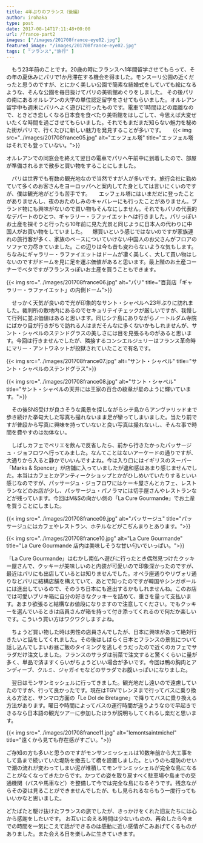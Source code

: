 ```yaml
---
title: 4年ぶりのフランス（後編）
author: irohaka
type: post
date: 2017-08-14T17:11:48+00:00
url: /france-part2
images: ["/images/201708france-eye02.jpg"]
featured_image: "/images/201708france-eye02.jpg"
tags: [ "フランス","旅行" ]
---
```



　もう23年前のことです。20歳の時にフランスへ1年間留学させてもらって、その年の夏休みにパリで1か月滞在する機会を得ました。モンスーリ公園の近くだったと思うのですが、とにかく美しい公園で簡素な結婚式をしていても絵になるような、そんな公園を毎日抜けてパリの美術館めぐりをしました。
その後パリの南にあるオルレアンの大学の単位認定留学をさせてもらいました。オルレアン留学中も週末にパリへよく遊びに行ったものです。電車で1時間ほどの距離なので、ときどき恋しくなる日本食を食べたり美術館をはしごして、今思えば大変ぜいたくな時間を過ごさせてもらいました。それでもまだまだ知らない魅力を秘めた街がパリで、行くたびに新しい魅力を発見することが多いです。
　
{{< img src="../images/201708france05.jpg" alt="エッフェル塔" title="エッフェル塔はそれでも登っていない。">}}

オルレアンでの同窓会を終えて翌日の電車でパリへ午前中に到着したので、部屋が準備されるまで散歩と買い物をすることにしました。

　パリは世界でも有数の観光地なので当然ですが人が多いです。旅行会社に勤めていて多くのお客さんをヨーロッパへと案内してた身としては言いにくいのですが、僕は観光地がどうも苦手です。
　
エッフェル塔にはいまだだに登ったことがありませんし、夜のおたのしみのキャバレーにも行ったことがありません。ブランド物にも興味がないので買い物もそんなにしません。それでもパリの代表的なデパートのひとつ、ギャラリー・ラファイエットへは行きました。パリっぽいお土産を探そうと行ったら10年前に見た光景と同じように日本人の代わりに中国人がお買い物をしていました。
　爆買いという感じではないのですが家族連れの旅行客が多く、家族のペースについていけない中国人のお父さんがフロアのソファで力尽きていました。この辺りは今も昔も変わらないような気もします。ちなみにギャラリー・ラファイエットはドームが凄く美しく、大して買い物はしないのですがドームを見に足を運ぶ価値があると思います。最上階のお土産コーナーでベタですがフランスっぽいお土産を買うこともできます。

{{< img src="../images/201708france06.jpg" alt="パリ" title="百貨店「ギャラリー・ラファイエット」の内側ドーム">}}


　せっかく天気が良いので光が印象的なサント・シャペルへ23年ぶりに訪れました。裁判所の敷地内にあるのでセキュリテイチェックが厳しいですが、我慢して行列に並ぶ価値はあると思います。同じシテ島にありながらノートルダム寺院にばかり目が行きがちで訪れる人はまだそんなに多くないかもしれませんが、サント・シャペルのステンドグラスの美しさには目を見張るものがあると思います。今回は行きませんでしたが、隣接するコンシエルジュリーはフランス革命時にマリー・アントワネットが投獄されていたことで有名です。

{{< img src="../images/201708france07.jpg" alt="サント・シャペル" title="サント・シャペルのステンドグラス">}}

{{< img src="../images/201708france08.jpg" alt="サント・シャペル" title="サント・シャペルの天井には王家の百合の紋章が星のように輝いています。">}}

　その後SNS受けが良さそうな風景を探しながらシテ島からアンヴァリッドまで歩き続けた挙句大した写真も撮れないまま足が攣ってしまいました。当たり前ですが普段から写真に興味を持っていないと良い写真は撮れないし、そんな事で時間を費やすのは勿体ない。

　しばしカフェでペリエを飲んで反省したら、前から行きたかったパッサージュ・ジョフロワへ行ってみました。なんてことはないアーケードの通りですが、大通りから入ると静かでいいんですよね。今は入り口にはイギリスのスーパー「Marks & Spencer」が店舗に入っていましたが違和感はあまり感じませんでした。本当はカフェとかアンティークショップとかがひしめいていたりするといい感じなのですが、パッサージュ・ジョフロワにはケーキ屋さんとカフェ、レストランなどのお店が少し、パッサージュ・パノラマには切手屋さんやレストランなどが残っています。今回はM&Sの向かい側の「La Cure Gourmande」でお土産を買うことにしました。

{{< img src="../images/201708france09.jpg" alt="パッサージュ" title="パッサージュにはカフェやレストラン、ホテルなどがこぢんまりとあります。">}}

{{< img src="../images/201708france10.jpg" alt="La Cure Gourmande" title="La Cure Gourmande 店内は美味しそうな甘い匂いでいっぱい。">}}

「La Cure Gourmande」はむかし南仏へ遊びに行ったとき偶然見つけたクッキー屋さんで、クッキーが美味しいのと内装が可愛いので印象深かったのですが、最近はパリにも出店しているとは知りませんでした。オペラ座通りやリヴォリ通りなどパリに結構店舗を構えていて、あとで知ったのですが韓国やシンガポールには進出しているので、そのうち日本にも進出するかもしれませんね。このお店では可愛いブリキ箱に自分の好きなクッキーを詰めて、重さを量って支払います。あまり欲張ると結構なお値段になりますので注意してください。でもクッキーを選んでいるときは店員さんが箱を持って付き添ってくれるので何だか楽しいです。こういう買い方はワクワクしますよね。

　ちょうど買い物した時は男性の店員さんでしたが、日本に興味があって絶対行きたいと話をしてくれました。その後はしばらく日本とフランスの景気について話し込んでしまいお昼ご飯のタイミングを逃しそうだったので近くのカフェでサラダだけ注文しました。フランスのサラダは前菜で注文すると驚くくらいに量が多く、単品で済ますくらいがちょうどいい場合が多いです。今回は鴨の胸肉とアンディーブ、クルミ、ジャガイモなどのサラダでお腹いっぱいになりました。

　翌日はモンサンミッシェルに行ってきました。観光地だし遠いので遠慮していたのですが、行って良かったです。現在はTGVでレンヌまで行ってバスに乗り換える方法と、サンマロ方面の「Le Dol de Bretagne」で降りてバスに乗り換える方法があります。曜日や時間によってバスの運行時間が違うようなので早起きできるなら日本語の観光ツアーに参加したほうが説明もしてくれるし楽だと思います。

{{< img src="../images/201708france11.jpg" alt="lemontsaintmichel" title="遠くから見ても存在感がすごい。">}}

ご存知の方も多いと思うのですがモンサンミッシェルは10数年前から大工事をして島まで続いていた堤防を撤去して橋を設置しました。というのも堤防のせいで潮の流れが変わってしまい泥が堆積してモンサンミッシェルが完全な島になることがなくなってきたからです。かつての姿を取り戻すべく駐車場や島までの交通機関（バスや馬車など）を整備して今では完全な島になるそうです。残念ながらその姿は見ることができませんでしたが、もし見られるならもう一度行ってもいいかなと思いました。

どたばたと駆け抜けたフランスの旅でしたが、きっかけをくれた旧友たちには心から感謝をしたいです。
お互いに会える時間は少ないものの、再会したら今までの時間を一気にこえて話ができるのは感動に近い感情がこみあげてくるものがありました。また会える日を楽しみに生きていきます。
